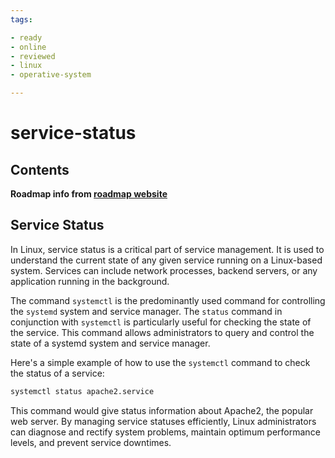 ```yaml
---
tags:

- ready
- online
- reviewed
- linux
- operative-system

---
```


# service-status

## Contents

__Roadmap info from [roadmap website](https://roadmap.sh/linux/service-management/service-status)__

## Service Status

In Linux, service status is a critical part of service management. It is used to understand the current state of any given service running on a Linux-based system. Services can include network processes, backend servers, or any application running in the background.

The command `systemctl` is the predominantly used command for controlling the `systemd` system and service manager. The `status` command in conjunction with `systemctl` is particularly useful for checking the state of the service. This command allows administrators to query and control the state of a systemd system and service manager.

Here's a simple example of how to use the `systemctl` command to check the status of a service:

```bash
systemctl status apache2.service

```

This command would give status information about Apache2, the popular web server.
By managing service statuses efficiently, Linux administrators can diagnose and rectify system problems, maintain optimum performance levels, and prevent service downtimes.
